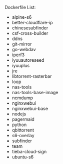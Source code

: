 Dockerfile List:
- alpine-s6
- better-cloudflare-ip
- chinesesubfinder
- csf-cross-builder
- ddns
- git-mirror
- go-webdav
- iperf3
- iyuuautoreseed
- iyuuplus
- jre
- libtorrent-rasterbar
- loop
- nas-tools
- nas-tools-base-image
- ncmdump
- nginxwebui
- nginxwebui-base
- nodejs
- pagermaid
- python
- qbittorrent
- s6-overlay
- subfinder
- team
- tieba-cloud-sign
- ubuntu-s6
